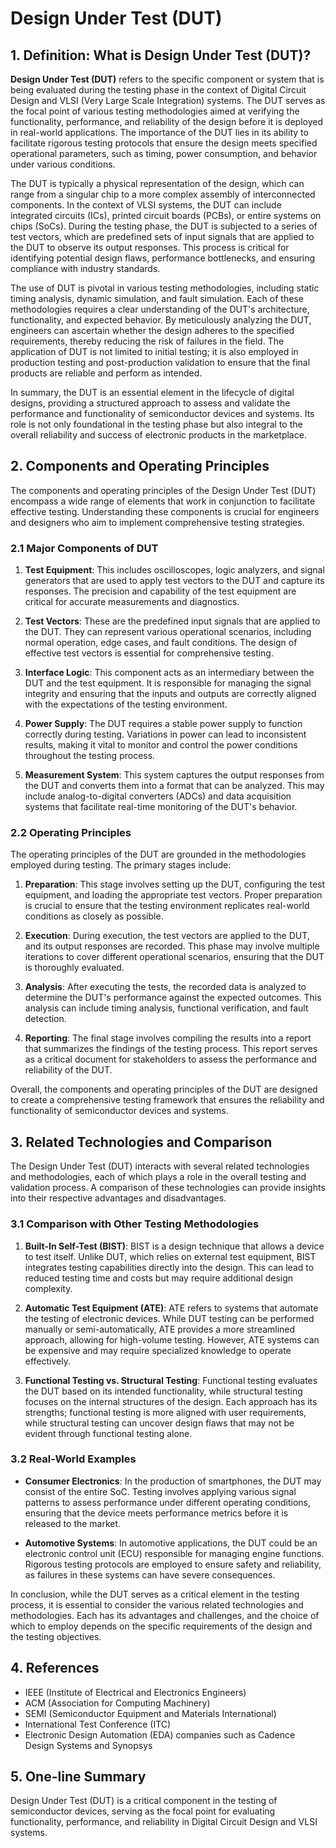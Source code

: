 # Design Under Test (DUT)

## 1. Definition: What is **Design Under Test (DUT)**?

**Design Under Test (DUT)** refers to the specific component or system that is being evaluated during the testing phase in the context of Digital Circuit Design and VLSI (Very Large Scale Integration) systems. The DUT serves as the focal point of various testing methodologies aimed at verifying the functionality, performance, and reliability of the design before it is deployed in real-world applications. The importance of the DUT lies in its ability to facilitate rigorous testing protocols that ensure the design meets specified operational parameters, such as timing, power consumption, and behavior under various conditions.

The DUT is typically a physical representation of the design, which can range from a singular chip to a more complex assembly of interconnected components. In the context of VLSI systems, the DUT can include integrated circuits (ICs), printed circuit boards (PCBs), or entire systems on chips (SoCs). During the testing phase, the DUT is subjected to a series of test vectors, which are predefined sets of input signals that are applied to the DUT to observe its output responses. This process is critical for identifying potential design flaws, performance bottlenecks, and ensuring compliance with industry standards.

The use of DUT is pivotal in various testing methodologies, including static timing analysis, dynamic simulation, and fault simulation. Each of these methodologies requires a clear understanding of the DUT's architecture, functionality, and expected behavior. By meticulously analyzing the DUT, engineers can ascertain whether the design adheres to the specified requirements, thereby reducing the risk of failures in the field. The application of DUT is not limited to initial testing; it is also employed in production testing and post-production validation to ensure that the final products are reliable and perform as intended.

In summary, the DUT is an essential element in the lifecycle of digital designs, providing a structured approach to assess and validate the performance and functionality of semiconductor devices and systems. Its role is not only foundational in the testing phase but also integral to the overall reliability and success of electronic products in the marketplace.

## 2. Components and Operating Principles

The components and operating principles of the Design Under Test (DUT) encompass a wide range of elements that work in conjunction to facilitate effective testing. Understanding these components is crucial for engineers and designers who aim to implement comprehensive testing strategies.

### 2.1 Major Components of DUT

1. **Test Equipment**: This includes oscilloscopes, logic analyzers, and signal generators that are used to apply test vectors to the DUT and capture its responses. The precision and capability of the test equipment are critical for accurate measurements and diagnostics.

2. **Test Vectors**: These are the predefined input signals that are applied to the DUT. They can represent various operational scenarios, including normal operation, edge cases, and fault conditions. The design of effective test vectors is essential for comprehensive testing.

3. **Interface Logic**: This component acts as an intermediary between the DUT and the test equipment. It is responsible for managing the signal integrity and ensuring that the inputs and outputs are correctly aligned with the expectations of the testing environment.

4. **Power Supply**: The DUT requires a stable power supply to function correctly during testing. Variations in power can lead to inconsistent results, making it vital to monitor and control the power conditions throughout the testing process.

5. **Measurement System**: This system captures the output responses from the DUT and converts them into a format that can be analyzed. This may include analog-to-digital converters (ADCs) and data acquisition systems that facilitate real-time monitoring of the DUT's behavior.

### 2.2 Operating Principles

The operating principles of the DUT are grounded in the methodologies employed during testing. The primary stages include:

1. **Preparation**: This stage involves setting up the DUT, configuring the test equipment, and loading the appropriate test vectors. Proper preparation is crucial to ensure that the testing environment replicates real-world conditions as closely as possible.

2. **Execution**: During execution, the test vectors are applied to the DUT, and its output responses are recorded. This phase may involve multiple iterations to cover different operational scenarios, ensuring that the DUT is thoroughly evaluated.

3. **Analysis**: After executing the tests, the recorded data is analyzed to determine the DUT's performance against the expected outcomes. This analysis can include timing analysis, functional verification, and fault detection.

4. **Reporting**: The final stage involves compiling the results into a report that summarizes the findings of the testing process. This report serves as a critical document for stakeholders to assess the performance and reliability of the DUT.

Overall, the components and operating principles of the DUT are designed to create a comprehensive testing framework that ensures the reliability and functionality of semiconductor devices and systems.

## 3. Related Technologies and Comparison

The Design Under Test (DUT) interacts with several related technologies and methodologies, each of which plays a role in the overall testing and validation process. A comparison of these technologies can provide insights into their respective advantages and disadvantages.

### 3.1 Comparison with Other Testing Methodologies

1. **Built-In Self-Test (BIST)**: BIST is a design technique that allows a device to test itself. Unlike DUT, which relies on external test equipment, BIST integrates testing capabilities directly into the design. This can lead to reduced testing time and costs but may require additional design complexity.

2. **Automatic Test Equipment (ATE)**: ATE refers to systems that automate the testing of electronic devices. While DUT testing can be performed manually or semi-automatically, ATE provides a more streamlined approach, allowing for high-volume testing. However, ATE systems can be expensive and may require specialized knowledge to operate effectively.

3. **Functional Testing vs. Structural Testing**: Functional testing evaluates the DUT based on its intended functionality, while structural testing focuses on the internal structures of the design. Each approach has its strengths; functional testing is more aligned with user requirements, while structural testing can uncover design flaws that may not be evident through functional testing alone.

### 3.2 Real-World Examples

- **Consumer Electronics**: In the production of smartphones, the DUT may consist of the entire SoC. Testing involves applying various signal patterns to assess performance under different operating conditions, ensuring that the device meets performance metrics before it is released to the market.

- **Automotive Systems**: In automotive applications, the DUT could be an electronic control unit (ECU) responsible for managing engine functions. Rigorous testing protocols are employed to ensure safety and reliability, as failures in these systems can have severe consequences.

In conclusion, while the DUT serves as a critical element in the testing process, it is essential to consider the various related technologies and methodologies. Each has its advantages and challenges, and the choice of which to employ depends on the specific requirements of the design and the testing objectives.

## 4. References

- IEEE (Institute of Electrical and Electronics Engineers)
- ACM (Association for Computing Machinery)
- SEMI (Semiconductor Equipment and Materials International)
- International Test Conference (ITC)
- Electronic Design Automation (EDA) companies such as Cadence Design Systems and Synopsys

## 5. One-line Summary

Design Under Test (DUT) is a critical component in the testing of semiconductor devices, serving as the focal point for evaluating functionality, performance, and reliability in Digital Circuit Design and VLSI systems.